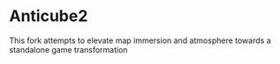 # Anticube2
This fork attempts to elevate map immersion and atmosphere towards a standalone game transformation 
